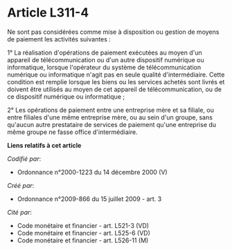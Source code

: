 # Article L311-4

Ne sont pas considérées comme mise à disposition ou gestion de moyens de paiement les activités suivantes : 

1° La réalisation d'opérations de paiement exécutées au moyen d'un appareil de télécommunication ou d'un autre dispositif
numérique ou informatique, lorsque l'opérateur du système de télécommunication numérique ou informatique n'agit pas en seule
qualité d'intermédiaire. Cette condition est remplie lorsque les biens ou les services achetés sont livrés et doivent être
utilisés au moyen de cet appareil de télécommunication, ou de ce dispositif numérique ou informatique ; 

2° Les opérations de paiement entre une entreprise mère et sa filiale, ou entre filiales d'une même entreprise mère, ou au
sein d'un groupe, sans qu'aucun autre prestataire de services de paiement qu'une entreprise du même groupe ne fasse office
d'intermédiaire.

**Liens relatifs à cet article**

_Codifié par_:

  - Ordonnance n°2000-1223 du 14 décembre 2000 (V)

_Créé par_:

  - Ordonnance n°2009-866 du 15 juillet 2009 - art. 3

_Cité par_:

  - Code monétaire et financier - art. L521-3 (VD)
  - Code monétaire et financier - art. L525-6 (VD)
  - Code monétaire et financier - art. L526-11 (M)
